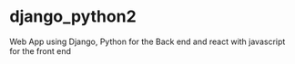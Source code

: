 # django_python2
Web App using Django, Python for the Back end and react with javascript for the front end
